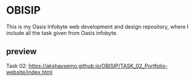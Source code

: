 # OBISIP
This is my Oasis Infobyte web development and design repository, where I include all the task given from Oasis infobyte.

## preview
Task 02: https://akshayxemo.github.io/OBISIP/TASK_02_Portfolio-website/index.html
